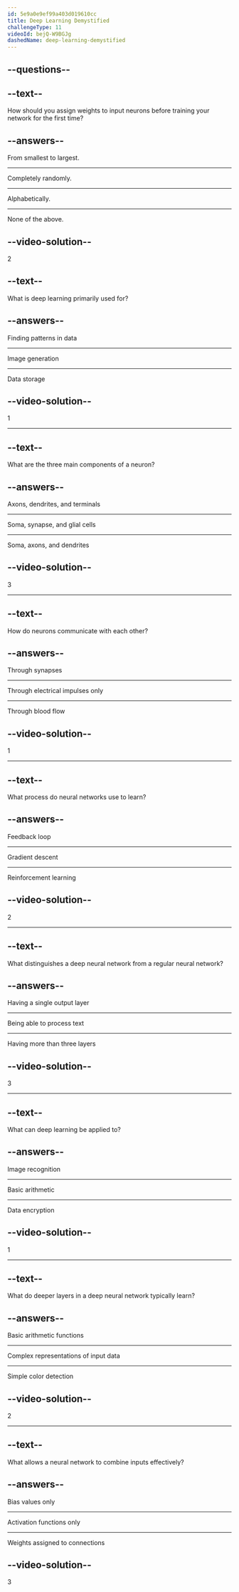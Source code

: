 ```yaml
---
id: 5e9a0e9ef99a403d019610cc
title: Deep Learning Demystified
challengeType: 11
videoId: bejQ-W9BGJg
dashedName: deep-learning-demystified
---
```


## --questions--

## --text--

How should you assign weights to input neurons before training your network for the first time?

## --answers--

From smallest to largest.

---

Completely randomly.

---

Alphabetically.

---

None of the above.

## --video-solution--

2

## --text--

What is deep learning primarily used for?

## --answers--

Finding patterns in data

---

Image generation

---

Data storage

## --video-solution--

1

---

## --text--

What are the three main components of a neuron?

## --answers--

Axons, dendrites, and terminals

---

Soma, synapse, and glial cells

---

Soma, axons, and dendrites

## --video-solution--

3

---

## --text--

How do neurons communicate with each other?

## --answers--

Through synapses

---

Through electrical impulses only

---

Through blood flow

## --video-solution--

1

---

## --text--

What process do neural networks use to learn?

## --answers--

Feedback loop

---

Gradient descent

---

Reinforcement learning

## --video-solution--

2

---

## --text--

What distinguishes a deep neural network from a regular neural network?

## --answers--

Having a single output layer

---

Being able to process text

---

Having more than three layers

## --video-solution--

3

---

## --text--

What can deep learning be applied to?

## --answers--

Image recognition

---

Basic arithmetic

---

Data encryption

## --video-solution--

1

---

## --text--

What do deeper layers in a deep neural network typically learn?

## --answers--

Basic arithmetic functions

---

Complex representations of input data

---

Simple color detection

## --video-solution--

2

---

## --text--

What allows a neural network to combine inputs effectively?

## --answers--

Bias values only

---

Activation functions only

---

Weights assigned to connections

## --video-solution--

3
